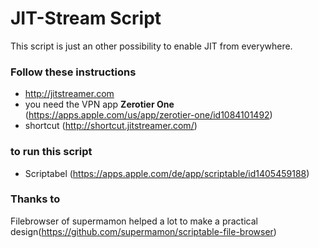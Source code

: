 # JIT-Stream Script
This script is just an other possibility to enable JIT from everywhere.

### Follow these instructions
- http://jitstreamer.com
- you need the VPN app **Zerotier One** (https://apps.apple.com/us/app/zerotier-one/id1084101492)
- shortcut (http://shortcut.jitstreamer.com/)

### to run this script
- Scriptabel (https://apps.apple.com/de/app/scriptable/id1405459188)


### Thanks to
Filebrowser of supermamon helped a lot to make a practical design(https://github.com/supermamon/scriptable-file-browser)

